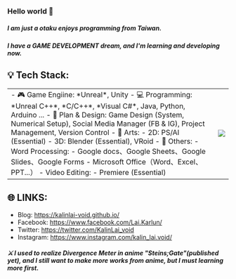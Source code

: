 ### Hello world 👋

##### I am just a otaku enjoys programming from Taiwan.
##### I have a GAME DEVELOPMENT dream, and I'm learning and developing now.

💡 Tech Stack: 
---

<table>
  <tr>
    <td>
      - 🎮 Game Engiine: *Unreal*, Unity
- 💻 Programming: *Unreal C++*, *C/C++*, *Visual C#*, Java, Python, Arduino ...
- 📝 Plan & Design: Game Design (System, Numerical Setup), Social Media Manager (FB & IG), Project Management, Version Control
- 🎨 Arts:
  - 2D: PS/AI (Essential)
  - 3D: Blender (Essential), VRoid
- 📌 Others:
  - Word Processing:
    - Google docs、Google Sheets、Google Slides、Google Forms
    - Microsoft Office（Word、Excel、PPT...）
  - Video Editing:
    - Premiere (Essential)
    </td>
    <td>
      <img align="right" src="https://github-readme-stats.vercel.app/api?username=KalinLai-void&show_icons=true&theme=city_lights">
    </td>
  </tr>
</table>


🌐 LINKS:
---
- Blog: https://kalinlai-void.github.io/
- Facebook: https://www.facebook.com/Lai.Karlun/
- Twitter: https://twitter.com/KalinLai_void
- Instagram: https://www.instagram.com/kalin_lai.void/

##### ⚔ I used to realize Divergence Meter in anime "Steins;Gate"(published yet), and I still want to make more works from anime, but I must learning more first.


